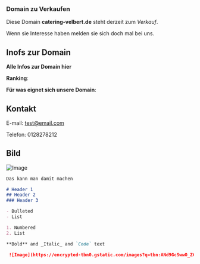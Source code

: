### Domain zu Verkaufen

Diese Domain **catering-velbert.de** steht derzeit zum _Verkauf_. 

Wenn sie Interesse haben melden sie sich doch mal bei uns.

## Inofs zur Domain  

**Alle Infos zur Domain hier**

**Ranking**: 

**Für was eignet sich unsere Domain**:



## Kontakt

 E-mail: [test@email.com](https://guides.github.com/features/mastering-markdown/)
 
 Telefon: 0128278212
 
## Bild
 
 ![Image](https://encrypted-tbn0.gstatic.com/images?q=tbn:ANd9GcSwwO_Z6gK-VtVOdQ2pB8OECoryKI8e4QC0tQ&usqp=CAU)
 
```markdown
Das kann man damit machen

# Header 1
## Header 2
### Header 3

- Bulleted
- List

1. Numbered
2. List

**Bold** and _Italic_ and `Code` text

 ![Image](https://encrypted-tbn0.gstatic.com/images?q=tbn:ANd9GcSwwO_Z6gK-VtVOdQ2pB8OECoryKI8e4QC0tQ&usqp=CAU)
```

